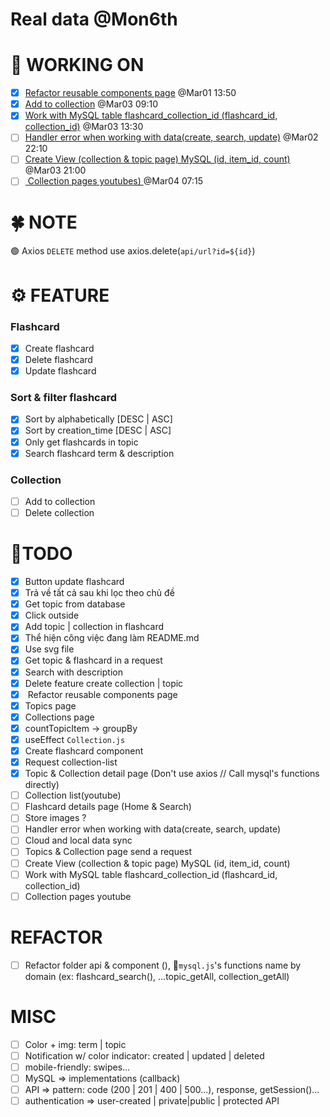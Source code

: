 # Real data @Mon6th

# 🚀 WORKING ON
* [x] [Refactor reusable components page](#task6) @Mar01 13:50
* [x] [Add to collection](#task1) @Mar03 09:10
* [x] [Work with MySQL table flashcard_collection_id (flashcard_id, collection_id)](#task2) @Mar03 13:30
* [ ] [Handler error when working with data(create, search, update)](#task15) @Mar02 22:10
* [ ] [Create View (collection & topic page) MySQL (id, item_id, count) ](#task3) @Mar03 21:00
* [ ] [ Collection pages youtubes) ](#task4) @Mar04 07:15

# 🍀 NOTE
🟢 Axios `DELETE` method use axios.delete(`api/url?id=${id}`)

# ⚙ FEATURE
###  Flashcard
* [x] Create flashcard
* [x] Delete flashcard
* [x] Update flashcard

### Sort & filter flashcard
* [x] Sort by alphabetically [DESC | ASC]
* [x] Sort by creation_time [DESC | ASC]
* [x] Only get flashcards in topic
* [x] Search flashcard term & description

### Collection
* [ ] <a id="task1">Add to collection</a> 
* [ ] Delete collection

# 💪TODO
* [x] Button update flashcard
* [x] Trả về tất cả sau khi lọc theo chủ đề
* [x] Get topic from database 
* [x] Click outside
* [x] Add topic | collection in flashcard   
* [x] Thể hiện công việc đang làm README.md
* [x] Use svg file
* [x] Get topic & flashcard in a request
* [x] Search with description 
* [x] Delete feature create collection | topic
* [x] <a id="task6"> Refactor reusable components page</a>
* [x] <a id="task5">Topics page</a>
* [x] <a id="task8">Collections page</a>
* [x] <a id="task10">countTopicItem -> groupBy</a>
* [x] <a id="task11">useEffect `Collection.js`</a>
* [x] <a id="task12">Create flashcard component</a>
* [x] <a id="task13">Request collection-list</a>
* [x] <a id="task14">Topic & Collection detail page (Don't use axios // Call mysql's functions directly)</a>
* [ ] <a id="task9">Collection list(youtube)</a>
* [ ] Flashcard details page (Home & Search)
* [ ] Store images ?
* [ ] <a id="task15">Handler error when working with data(create, search, update)</a>
* [ ] Cloud and local data sync
* [ ] Topics & Collection page send a request
* [ ] <a id="task2">Create View (collection & topic page) MySQL (id, item_id, count) </a>
* [ ] <a id="task2">Work with MySQL table flashcard_collection_id (flashcard_id, collection_id)</a>
* [ ] <a id="task2">Collection pages youtube</a>

# REFACTOR 
* [ ] Refactor folder api & component (), 📝`mysql.js`'s functions name by domain (ex: flashcard_search(), ...topic_getAll, collection_getAll) 


# MISC
* [ ] Color + img: term | topic
* [ ] Notification w/ color indicator: created | updated | deleted
* [ ] mobile-friendly: swipes...
* [ ] MySQL => implementations (callback)
* [ ] API => pattern: code (200 | 201 | 400 | 500...), response, getSession()...
* [ ] authentication => user-created | private|public | protected API